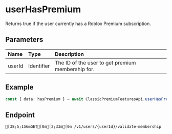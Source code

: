 
# userHasPremium
Returns true if the user currently has a Roblox Premium subscription.


## Parameters
| Name   | Type       | Description                                       |
| :----- | :--------- | :------------------------------------------------ |
| userId | Identifier | The ID of the user to get premium membership for. |



## Example
```ts copy showLineNumbers
const { data: hasPremium } = await ClassicPremiumFeaturesApi.userHasPremium({ userId: 45348281 }); 
```



## Endpoint
```ansi
[38;5;156mGET[0m[2;33m[0m /v1/users/{userId}/validate-membership
```
  